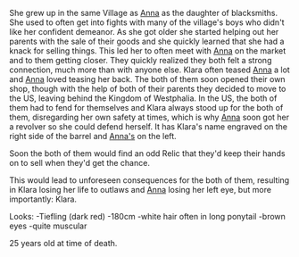 She grew up in the same Village as [Anna](Anna%20Krämer.md) as the daughter of blacksmiths. She used to often get into fights with many of the village's boys who didn't like her confident demeanor. As she got older she started helping out her parents with the sale of their goods and she quickly learned that she had a knack for selling things. This led her to often meet with [Anna](Anna%20Krämer.md) on the market and to them getting closer. They quickly realized they both felt a strong connection, much more than with anyone else. Klara often teased [Anna](Anna%20Krämer.md) a lot and [Anna](Anna%20Krämer.md) loved teasing her back. The both of them soon opened their own shop, though with the help of both of their parents they decided to move to the US, leaving behind the Kingdom of Westphalia. In the US, the both of them had to fend for themselves and Klara always stood up for the both of them, disregarding her own safety at times, which is why [Anna](Anna%20Krämer.md) soon got her a revolver so she could defend herself. It has Klara's name engraved on the right side of the barrel and [Anna's](Anna%20Krämer.md) on the left.

Soon the both of them would find an odd Relic that they'd keep their hands on to sell when they'd get the chance.

This would lead to unforeseen consequences for the both of them, resulting in Klara losing her life to outlaws and [Anna](Anna%20Krämer.md) losing her left eye, but more importantly: Klara.


Looks:
-Tiefling (dark red)
-180cm 
-white hair often in long ponytail
-brown eyes
-quite muscular

25 years old at time of death.
